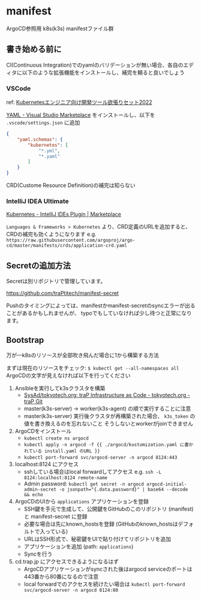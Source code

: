 # manifest

ArgoCD参照用 k8s(k3s) manifestファイル群

## 書き始める前に

CI(Continuous Integration)でのyamlのバリデーションが無い場合、各自のエディタに以下のような拡張機能をインストールし、補完を頼ると良いでしょう

### VSCode

ref: [Kubernetesエンジニア向け開発ツール欲張りセット2022](https://zenn.dev/zoetro/articles/9454a6231a1273#vscode-extensions)

[YAML - Visual Studio Marketplace](https://marketplace.visualstudio.com/items?itemName=redhat.vscode-yaml) をインストールし、以下を `.vscode/settings.json` に追加

```json
{
    "yaml.schemas": {
        "kubernetes": [
            "*.yml",
            "*.yaml"
        ]
    }
}
```

CRD(Custome Resource Definition)の補完は知らない

### IntelliJ IDEA Ultimate

[Kubernetes - IntelliJ IDEs Plugin | Marketplace](https://plugins.jetbrains.com/plugin/10485-kubernetes)

`Languages & Frameworks > Kubernetes` より、CRD定義のURLを追加すると、CRDの補完も効くようになります
e.g. `https://raw.githubusercontent.com/argoproj/argo-cd/master/manifests/crds/application-crd.yaml`

## Secretの追加方法

Secretは別リポジトリで管理しています。

https://github.com/traPtitech/manifest-secret

Pushのタイミングによっては、manifestかmanifest-secretのsyncエラーが出ることがあるかもしれませんが、
typoでもしていなければ少し待つと正常になります。

## Bootstrap

万が一k8sのリソースが全部吹き飛んだ場合に1から構築する方法

まずは現在のリソースをチェック: `$ kubectl get --all-namespaces all`
ArgoCDの文字が見えなければ以下を行ってください

1. Ansibleを実行してk3sクラスタを構築
    - [SysAd/tokyotech.org: traP Infrastructure as Code - tokyotech.org - traP Git](https://git.trap.jp/SysAd/tokyotech.org)
    - master(k3s-server) → worker(k3s-agent) の順で実行することに注意
    - master(k3s-server) 実行後クラスタが再構築された場合、 `k3s_token` の値を書き換えるのを忘れないこと そうしないとworkerがjoinできません
2. ArgoCDをインストール
    - `kubectl create ns argocd`
    - `kubectl apply -n argocd -f {{ ./argocd/kustomization.yaml に書かれている install.yaml のURL }}`
    - `kubectl port-forward svc/argocd-server -n argocd 8124:443`
3. localhost:8124 にアクセス
    - sshしている場合はlocal forwardしてアクセス e.g. `ssh -L 8124:localhost:8124 remote-name`
    - Admin password: `kubectl get secret -n argocd argocd-initial-admin-secret -o jsonpath="{.data.password}" | base64 --decode && echo`
4. ArgoCDのUIから `applications` アプリケーションを登録
    - SSH鍵を手元で生成して、公開鍵をGitHubのこのリポジトリ (manifest) と manifest-secret に登録
    - 必要な場合は先にknown_hostsを登録 (GitHubのknown_hostsはデフォルトで入っている)
    - URLはSSH形式で、秘密鍵をUIで貼り付けてリポジトリを追加
    - アプリケーションを追加 (path: `applications`)
    - Syncを行う
5. cd.trap.jp にアクセスできるようになるはず
    - ArgoCDアプリケーションがsyncされた後はargocd serviceのポートは443番から80番になるので注意
    - local forwardでのアクセスを続けたい場合は `kubectl port-forward svc/argocd-server -n argocd 8124:80`
